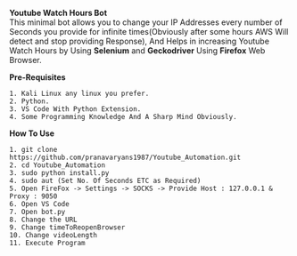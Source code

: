 <b>Youtube Watch Hours Bot</b></br>
This minimal bot allows you to change your IP Addresses every number of Seconds you provide for infinite times(Obviously after some hours AWS Will detect and stop providing Response), And Helps in increasing Youtube Watch Hours by Using <b>Selenium</b> and <b>Geckodriver</b> Using <b>Firefox</b> Web Browser.

<b>Pre-Requisites</b>

```
1. Kali Linux any linux you prefer.
2. Python.
3. VS Code With Python Extension.
4. Some Programming Knowledge And A Sharp Mind Obviously.
```

<b>How To Use</b>
```
1. git clone https://github.com/pranavaryans1987/Youtube_Automation.git
2. cd Youtube_Automation
3. sudo python install.py
4. sudo aut (Set No. Of Seconds ETC as Required)
5. Open FireFox -> Settings -> SOCKS -> Provide Host : 127.0.0.1 & Proxy : 9050
6. Open VS Code
7. Open bot.py
8. Change the URL
9. Change timeToReopenBrowser
10. Change videoLength
11. Execute Program
```
